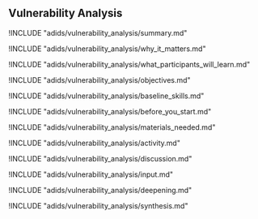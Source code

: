 
##  Vulnerability Analysis

<!-- ![](Content/images/capacity_assessment.png "") -->

!INCLUDE "adids/vulnerability_analysis/summary.md"

<!-- Why The Topic Matters -->

!INCLUDE "adids/vulnerability_analysis/why_it_matters.md"

<!--  What Participants Will Learn -->

!INCLUDE "adids/vulnerability_analysis/what_participants_will_learn.md"

<!-- Objectives {.sidebar} -->

!INCLUDE "adids/vulnerability_analysis/objectives.md"

<!-- Baseline Skills -->

!INCLUDE "adids/vulnerability_analysis/baseline_skills.md"

<!-- Before you Start -->

!INCLUDE "adids/vulnerability_analysis/before_you_start.md"

<!-- Materials Needed -->

!INCLUDE "adids/vulnerability_analysis/materials_needed.md"

<!--Activity {.activity} -->

!INCLUDE "adids/vulnerability_analysis/activity.md"

<!--Discussion -->

!INCLUDE "adids/vulnerability_analysis/discussion.md"

<!-- Input -->

!INCLUDE "adids/vulnerability_analysis/input.md"

<!-- Deepening -->

!INCLUDE "adids/vulnerability_analysis/deepening.md"

<!--Synthesis {.synthesis} -->

!INCLUDE "adids/vulnerability_analysis/synthesis.md"
